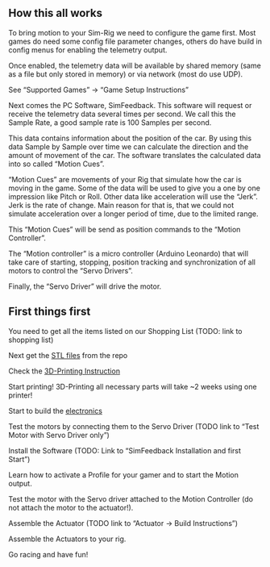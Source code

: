 ## How this all works

To bring motion to your Sim-Rig we need to configure the game first.
Most games do need some config file parameter changes, others do have build in config menus for enabling the telemetry output.

Once enabled, the telemetry data will be available by shared memory (same as a file but only stored in memory) or via network (most do use UDP).

See “Supported Games” -> “Game Setup Instructions”

Next comes the PC Software, SimFeedback. This software will request or receive the telemetry data several times per second. We call this the Sample Rate, a good sample rate is 100 Samples per second.

This data contains information about the position of the car.
By using this data Sample by Sample over time we can calculate the direction and the amount of movement of the car.
The software translates the calculated data into so called “Motion Cues”.

“Motion Cues” are movements of your Rig that simulate how the car is moving in the game.
Some of the data will be used to give you a one by one impression like Pitch or Roll. Other data like acceleration will use the “Jerk”. Jerk is the rate of change. Main reason for that is, that we could not simulate acceleration over a longer period of time, due to the limited range.

This “Motion Cues” will be send as position commands to the “Motion Controller”.

The “Motion controller” is a micro controller (Arduino Leonardo) that will take care of starting, stopping, position tracking and synchronization of all motors to control the “Servo Drivers”.

Finally, the “Servo Driver” will drive the motor.

## First things first

You need to get all the items listed on our Shopping List (TODO: link to shopping list)

Next get the [STL files](./STL-Files) from the repo

Check the [3D-Printing Instruction](./3D-Printing)

Start printing! 3D-Printing all necessary parts will take ~2 weeks using one printer!

Start to build the [electronics](./Electronics)

Test the motors by connecting them to the Servo Driver (TODO link to “Test Motor with Servo Driver only”)

Install the Software (TODO: Link to “SimFeedback Installation and first Start”)

Learn how to activate a Profile for your gamer and to start the Motion output.

Test the motor with the Servo driver attached to the Motion Controller (do not attach the motor to the actuator!).

Assemble the Actuator (TODO link to “Actuator -> Build Instructions”)

Assemble the Actuators to your rig.

Go racing and have fun!
